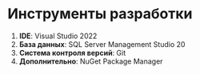 # Инструменты разработки

1. **IDE**: Visual Studio 2022  
2. **База данных**: SQL Server Management Studio 20  
3. **Система контроля версий**: Git  
4. **Дополнительно**: NuGet Package Manager